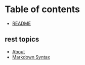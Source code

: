 # Table of contents

* [README](README.md)

## rest topics

* [About](rest-topics/about.md)
* [Markdown Syntax](rest-topics/markdown-syntax.md)

